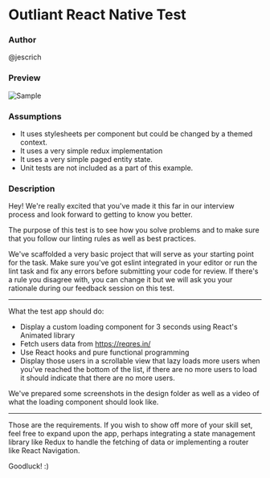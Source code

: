 # Outliant React Native Test

### Author

@jescrich

### Preview 
![Sample](https://github.com/jescrich/outliant-rn-test/blob/main/sample.gif)

### Assumptions

- It uses stylesheets per component but could be changed by a themed context.
- It uses a very simple redux implementation
- It uses a very simple paged entity state.
- Unit tests are not included as a part of this example.

### Description

Hey! We're really excited that you've made it this far in our interview process and look forward to getting to know you better.

The purpose of this test is to see how you solve problems and to make sure that you follow our linting rules as well as best practices.

We've scaffolded a very basic project that will serve as your starting point for the task.
Make sure you've got eslint integrated in your editor or run the lint task and fix any errors before submitting your code for review. If there's a rule you disagree with, you can change it but we will ask you your rationale during our feedback session on this test.

___

What the test app should do:

* Display a custom loading component for 3 seconds using React's Animated library
* Fetch users data from https://reqres.in/
* Use React hooks and pure functional programming
* Display those users in a scrollable view that lazy loads more users when you've reached the bottom of the list, if there are no more users to load it should indicate that there are no more users.

We've prepared some screenshots in the design folder as well as a video of what the loading component should look like.

___

Those are the requirements. If you wish to show off more of your skill set, feel free to expand upon the app, perhaps integrating a state management library like Redux to handle the fetching of data or implementing a router like React Navigation.

Goodluck! :)
